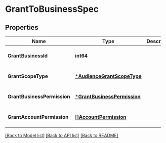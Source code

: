 # GrantToBusinessSpec

## Properties
Name | Type | Description | Notes
------------ | ------------- | ------------- | -------------
**GrantBusinessId** | **int64** |  | [optional] [default to null]
**GrantScopeType** | [***AudienceGrantScopeType**](AudienceGrantScopeType.md) |  | [optional] [default to null]
**GrantBusinessPermission** | [***GrantBusinessPermission**](grant_business_permission.md) |  | [optional] [default to null]
**GrantAccountPermission** | [**[]AccountPermission**](account_permission.md) |  | [optional] [default to null]

[[Back to Model list]](../README.md#documentation-for-models) [[Back to API list]](../README.md#documentation-for-api-endpoints) [[Back to README]](../README.md)


